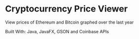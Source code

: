 # Cryptocurrency Price Viewer

View prices of Ethereum and Bitcoin graphed over the last year 

Built With: Java, JavaFX, GSON and Coinbase APIs

